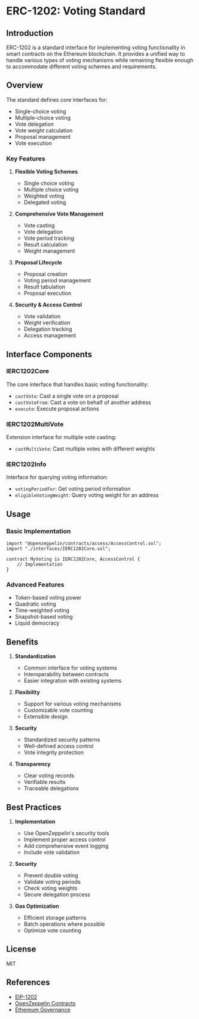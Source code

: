 # ERC-1202: Voting Standard

## Introduction

ERC-1202 is a standard interface for implementing voting functionality in smart contracts on the Ethereum blockchain. It provides a unified way to handle various types of voting mechanisms while remaining flexible enough to accommodate different voting schemes and requirements.

## Overview

The standard defines core interfaces for:
- Single-choice voting
- Multiple-choice voting
- Vote delegation
- Vote weight calculation
- Proposal management
- Vote execution

### Key Features

1. **Flexible Voting Schemes**
   - Single choice voting
   - Multiple choice voting
   - Weighted voting
   - Delegated voting

2. **Comprehensive Vote Management**
   - Vote casting
   - Vote delegation
   - Vote period tracking
   - Result calculation
   - Weight management

3. **Proposal Lifecycle**
   - Proposal creation
   - Voting period management
   - Result tabulation
   - Proposal execution

4. **Security & Access Control**
   - Vote validation
   - Weight verification
   - Delegation tracking
   - Access management

## Interface Components

### IERC1202Core
The core interface that handles basic voting functionality:
- `castVote`: Cast a single vote on a proposal
- `castVoteFrom`: Cast a vote on behalf of another address
- `execute`: Execute proposal actions

### IERC1202MultiVote
Extension interface for multiple vote casting:
- `castMultiVote`: Cast multiple votes with different weights

### IERC1202Info
Interface for querying voting information:
- `votingPeriodFor`: Get voting period information
- `eligibleVotingWeight`: Query voting weight for an address

## Usage

### Basic Implementation
```solidity
import "@openzeppelin/contracts/access/AccessControl.sol";
import "./interfaces/IERC1202Core.sol";

contract MyVoting is IERC1202Core, AccessControl {
    // Implementation
}
```

### Advanced Features
- Token-based voting power
- Quadratic voting
- Time-weighted voting
- Snapshot-based voting
- Liquid democracy

## Benefits

1. **Standardization**
   - Common interface for voting systems
   - Interoperability between contracts
   - Easier integration with existing systems

2. **Flexibility**
   - Support for various voting mechanisms
   - Customizable vote counting
   - Extensible design

3. **Security**
   - Standardized security patterns
   - Well-defined access control
   - Vote integrity protection

4. **Transparency**
   - Clear voting records
   - Verifiable results
   - Traceable delegations

## Best Practices

1. **Implementation**
   - Use OpenZeppelin's security tools
   - Implement proper access control
   - Add comprehensive event logging
   - Include vote validation

2. **Security**
   - Prevent double voting
   - Validate voting periods
   - Check voting weights
   - Secure delegation process

3. **Gas Optimization**
   - Efficient storage patterns
   - Batch operations where possible
   - Optimize vote counting

## License

MIT

## References

- [EIP-1202](https://eips.ethereum.org/EIPS/eip-1202)
- [OpenZeppelin Contracts](https://github.com/OpenZeppelin/openzeppelin-contracts)
- [Ethereum Governance](https://ethereum.org/en/governance/)

